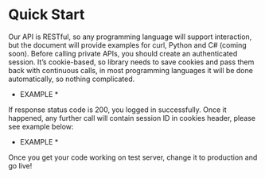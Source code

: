 # Quick Start

Our API is RESTful, so any programming language will support interaction, but the document will provide examples for curl, Python and C# (coming soon).
Before calling private APIs, you should create an authenticated session. It’s cookie-based, so library needs to save cookies and pass them back with continuous calls, in most programming languages it will be done automatically, so nothing complicated.

* EXAMPLE *

If response status code is 200, you logged in successfully. Once it happened, any further call will contain session ID in cookies header, please see example below:

* EXAMPLE *

Once you get your code working on test server, change it to production and go live!